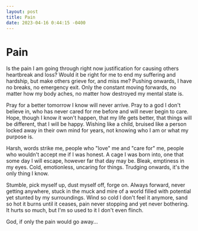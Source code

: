 ```yaml
---
layout: post
title: Pain
date: 2023-04-16 0:44:15 -0400
---
```


# Pain
Is the pain I am going through right now justification for causing others heartbreak and loss?
Would it be right for me to end my suffering and hardship, but make others grieve for, and miss me?
Pushing onwards, I have no breaks, no emergency exit. Only the constant moving forwards, no matter how my body aches, no matter how destroyed my mental state is.

Pray for a better tomorrow I know will never arrive. Pray to a god I don't believe in, who has never cared for me before and will never begin to care.
Hope, though I know it won't happen, that my life gets better, that things will be different, that I will be happy.
Wishing like a child, bruised like a person locked away in their own mind for years, not knowing who I am or what my purpose is.

Harsh, words strike me, people who "love" me and "care for" me, people who wouldn't accept me if I was honest.
A cage I was born into, one that some day I will escape, however far that day may be.
Bleak, emptiness in my eyes. Cold, emotionless, uncaring for things. Trudging onwards, it's the only thing I know.

Stumble, pick myself up, dust myself off, forge on. Always forward, never getting anywhere, stuck in the muck and mire of a world filled with potential yet stunted by my surroundings.
Wind so cold I don't feel it anymore, sand so hot it burns until it ceases, pain never stopping and yet never bothering.
It hurts so much, but I'm so used to it I don't even flinch.

God, if only the pain would go away...

<script src="https://utteranc.es/client.js"
        repo="Just-Jojo/Just-Jojo.github.io"
        issue-term="pathname"
        label="Comments"
        theme="github-light"
        crossorigin="anonymous"
        async>
</script>
